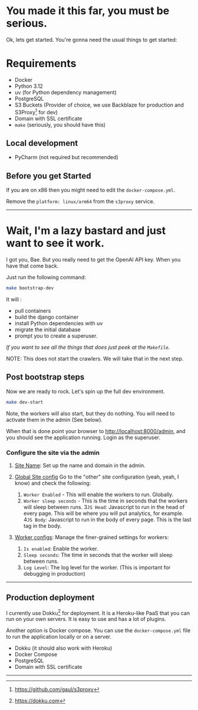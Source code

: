 # You made it this far, you must be serious.

Ok, lets get started. You're gonna need the usual things to get started:

# Requirements

  * Docker
  * Python 3.12
  * uv (for Python dependency management)
  * PostgreSQL
  * S3 Buckets (Provider of choice, we use Backblaze for production and
    S3Proxy[^1] for dev)
  * Domain with SSL certificate
  * `make` (seriously, you should have this)

[^1]: https://github.com/gaul/s3proxy


## Local development

  * PyCharm (not required but recommended)


## Before you get Started
If you are on x86 then you might need to edit the `docker-compose.yml`.

Remove the `platform: linux/arm64` from the `s3proxy` service.

---

# Wait, I'm a lazy bastard and just want to see it work.

I got you, Bae. But you really need to get the OpenAI API key. When you have
that come back.

Just run the following command:

```bash
make bootstrap-dev
```

It will :
- pull containers
- build the django container
- install Python dependencies with uv
- migrate the initial database
- prompt you to create a superuser.

_If you want to see all the things that does just peek at the `Makefile`._

NOTE: This does not start the crawlers. We will take that in the next step.

## Post bootstrap steps
Now we are ready to rock. Let's spin up the full dev environment.

```bash
make dev-start
```

Note, the workers will also start, but they do nothing. You will need to
activate them in the admin (See below).

When that is done point your browser to
[http://localhost:8000/admin](http://localhost:8000/admin), and you should
see the application running. Login as the superuser.

### Configure the site via the admin

1. [Site Name](http://localhost:8000/admin/sites/site/): Set up the name and
   domain in the admin.

2. [Global Site config](http://localhost:8000/admin/myapp/workerconfiguration/)
   Go to the "other" site configuration (yeah, yeah, I know) and check the
   following:
   1. `Worker Enabled` - This will enable the workers to run. Globally.
   2. `Worker sleep seconds` - This is the time in seconds that the workers
      will sleep between runs.
   3`JS Head`: Javascript to run in the head of every page. This will be
      where you will put analytics, for example.
   4`JS Body`: Javascript to run in the body of every page. This is the
      last tag in the body.
3. [Worker configs](http://localhost:8000/admin/myapp/workerconfiguration/):
   Manage the finer-grained settings for workers:
   1. `Is enabled`: Enable the worker.
   2. `Sleep seconds`: The time in seconds that the worker will sleep between
      runs.
   3. `Log Level`: The log level for the worker. (This is important for
      debugging in production)

---


## Production deployment

I currently use Dokku[^2] for deployment. It is a Heroku-like PaaS that you
can
run on your own servers. It is easy to use and has a lot of plugins.

Another option is Docker compose. You can use the `docker-compose.yml` file to
run the application locally or on a server.

  * Dokku (it should also work with Heroku)
  * Docker Compose
  * PostgreSQL
  * Domain with SSL certificate

 [^2]: https://dokku.com

---
